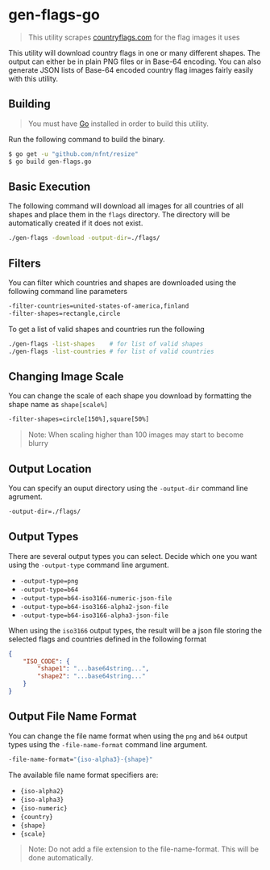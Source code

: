 # gen-flags-go

> This utility scrapes [countryflags.com](https://www.countryflags.com/) for the flag images it uses

This utility will download country flags in one or many different shapes. The output can either be in plain PNG files or in Base-64 encoding. You can also generate JSON lists of Base-64 encoded country flag images fairly easily with this utility.

## Building

> You must have [Go](https://golang.org/) installed in order to build this utility.

Run the following command to build the binary.

```sh
$ go get -u "github.com/nfnt/resize"
$ go build gen-flags.go
```

## Basic Execution

The following command will download all images for all countries of all shapes and place them in the `flags` directory. The directory will be automatically created if it does not exist.

```sh
./gen-flags -download -output-dir=./flags/
```

## Filters

You can filter which countries and shapes are downloaded using the following command line parameters

```sh
-filter-countries=united-states-of-america,finland
-filter-shapes=rectangle,circle
```

To get a list of valid shapes and countries run the following

```sh
./gen-flags -list-shapes    # for list of valid shapes
./gen-flags -list-countries # for list of valid countries
```

## Changing Image Scale

You can change the scale of each shape you download by formatting the shape name as `shape[scale%]`

```sh
-filter-shapes=circle[150%],square[50%]
```

> Note: When scaling higher than 100 images may start to become blurry

## Output Location

You can specify an ouput directory using the `-output-dir` command line agrument.

```sh
-output-dir=./flags/
```

## Output Types

There are several output types you can select. Decide which one you want using the `-output-type` command line argument.

- `-output-type=png`
- `-output-type=b64`
- `-output-type=b64-iso3166-numeric-json-file`
- `-output-type=b64-iso3166-alpha2-json-file`
- `-output-type=b64-iso3166-alpha3-json-file`

When using the `iso3166` output types, the result will be a json file storing the selected flags and countries defined in the following format

```json
{
    "ISO_CODE": {
        "shape1": "...base64string...",
        "shape2": "...base64string..."
    }
}
```

## Output File Name Format

You can change the file name format when using the `png` and `b64` output types using the `-file-name-format` command line argument.

```sh
-file-name-format="{iso-alpha3}-{shape}"
```

The available file name format specifiers are:

- `{iso-alpha2}`
- `{iso-alpha3}`
- `{iso-numeric}`
- `{country}`
- `{shape}`
- `{scale}`

> Note: Do not add a file extension to the file-name-format. This will be done automatically.